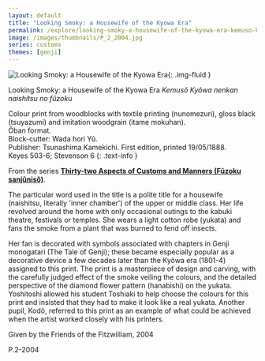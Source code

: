```yaml
---
layout: default
title: "Looking Smoky: a Housewife of the Kyowa Era"
permalink: /explore/looking-smoky-a-housewife-of-the-kyowa-era-kemuso-kyowa-nenkan-naishitsu
image: /images/thumbnails/P_2_2004.jpg
series: customs
themes: [genji]
---
```


![Looking Smoky: a Housewife of the Kyowa Era]({{site.baseurl}}/images/P_2_2004.jpg){: .img-fluid }

Looking Smoky: a Housewife of the Kyowa Era
_Kemusô Kyôwa nenkan naishitsu no fûzoku_

Colour print from woodblocks with textile printing (nunomezuri), gloss black (tsuyazumi) and imitation woodgrain (itame mokuhan).  
Ôban format.  
Block-cutter: Wada hori Yû.  
Publisher: Tsunashima Kamekichi. First edition, printed 19/05/1888.  
Keyes 503-6; Stevenson 6
{: .text-info }

From the series **[Thirty-two Aspects of Customs and Manners (Fûzoku sanjûnisô)]({{site.baseurl}}/series/thirty-two-aspects-of-customs-and-manners)**.

The particular word used in the title is a polite title for a housewife (naishitsu,
literally 'inner chamber') of the upper or middle class. Her life
revolved around the home with only occasional outings to the kabuki
theatre, festivals or temples. She wears a light cotton robe
(yukata) and fans the smoke from a plant that was burned
to fend off insects.

Her fan is decorated with symbols associated with chapters in Genji monogatari (The Tale of Genji); these became especially popular as a decorative device a few decades
later than the Kyôwa era (1801-4) assigned to this print.
The print is a masterpiece of design and carving, with the carefully
judged effect of the smoke veiling the colours, and the detailed
perspective of the diamond flower pattern (hanabishi) on
the yukata. Yoshitoshi allowed his student Toshiaki to
help choose the colours for this print and insisted that they had
to make it look like a real yukata. Another pupil, Kodô,
referred to this print as an example of what could be achieved when
the artist worked closely with his printers.

Given by the Friends of the Fitzwilliam, 2004

P.2-2004
